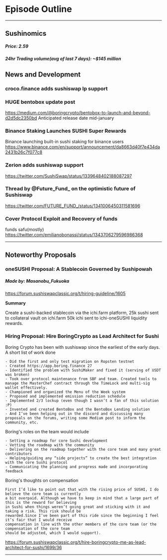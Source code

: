 #  Episode  Outline

* * *

## Sushinomics
##### Price: 2.59



##### 24hr Trading volume(avg of last 7 days): ~$145 million



## News and Development

### croco.finance adds sushiswap lp support


### HUGE bentobox update post
https://medium.com/@boringcrypto/bentobox-to-launch-and-beyond-d2d5dc2350bd 
Anticipated release date mid-january 


### Binance Staking Launches SUSHI Super Rewards 
Binance launching built-in sushi staking for binance users 
https://www.binance.com/en/support/announcement/da8663d40f7e434da2431b26c7f077c8



### Zerion adds sushiswap support 
https://twitter.com/SushiSwap/status/1339648402188087297



### Thread by @Future_Fund_ on the optimistic future of Sushiswap
https://twitter.com/FUTURE_FUND_/status/1341006450311581696



### 




### Cover Protocol Exploit and Recovery of funds
funds safu(mostly) https://twitter.com/emilianobonassi/status/1343706279596986368



* * *

## Noteworthy Proposals

### oneSUSHI Proposal: A Stablecoin Governed by Sushipowah 
##### Made by: Masanobu_Fukuoka
https://forum.sushiswapclassic.org/t/hiring-guideline/1605

**Summary**

Create a sushi-backed stablecoin via the ichi.farm platform, 25k sushi sent to collateral vault on ichi.farm 50k ichi sent to ichi-oneSUSHI liquidity rewards.


### Hiring Proposal: Hire BoringCrypto as Lead Architect for Sushi
Boring Crypto has been with sushiswap since the earliest of the early days. A short list of work done

    - Did the first and only test migration on Ropsten testnet
    - Created https://app.boring.finance 27
    - Identified the problem with SushiMaker and fixed it (serving of USDT was broken)
    - Took over protocol maintenance from SBF and team. Created tools to manage the MasterChef contract through the TimeLock and multi-sig wallet effectively.
    - Championed and organized the Menu of the Week system
    - Proposed and implemented emission reduction schedule
    - Implemented 2/3 lockup (even though I wasn’t a fan of this solution :P)
    - Invented and created BentoBox and the BentoBox Lending solution
    - And I’ve been helping out in the discord and discussing many proposals on the forums, writing some Medium post to inform the community, etc.

Boring's roles on the team would include 
    
    - Setting a roadmap for core Sushi development
    - Vetting the roadmap with the community
    - Delivering on the roadmap together with the core team and many great contributors
    - Helping/guiding any “side projects” to create the best integration with the core Sushi protocol
    - Communicating the planning and progress made and incorporating feedback

Boring's thoughts on compensation

    First I’d like to point out that with the rising price of SUSHI, I do believe the core team is currently 
    a bit overpaid. Although we have to keep in mind that a large part of this is the reward for believing 
    in Sushi when things weren’t going great and sticking with it and taking a risk. This risk should be 
    rewarded.Since I’ve been part of this ride since the beginning I feel it’s fair that I would receive 
    compensation in line with the other members of the core team (or the compensation of the core team 
    should be adjusted, which I would support).

https://forum.sushiswapclassic.org/t/hire-boringcrypto-me-as-lead-architect-for-sushi/1699/36

***

